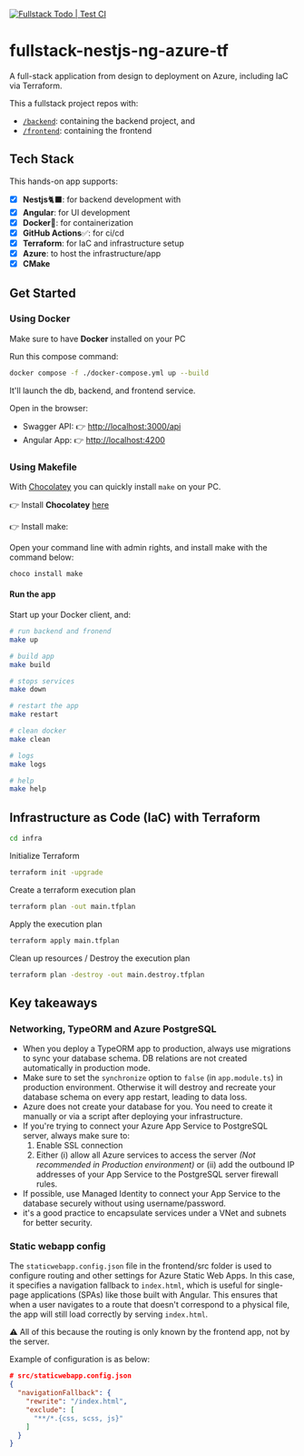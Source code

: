 [![Fullstack Todo | Test CI](https://github.com/Brandel-T/fullstack-nestjs-ng-azure-tf/actions/workflows/ci.yml/badge.svg?branch=main)](https://github.com/Brandel-T/fullstack-nestjs-ng-azure-tf/actions/workflows/ci.yml)

# fullstack-nestjs-ng-azure-tf

A full-stack application from design to deployment on Azure, including IaC via Terraform.

This a fullstack project repos with:

- [`/backend`](/backend/): containing the backend project, and
- [`/frontend`](/frontend/): containing the frontend

## Tech Stack

This hands-on app supports:

- [x] **Nestjs**🐈‍⬛: for backend development with
- [x] **Angular**: for UI development
- [x] **Docker**🐬: for containerization
- [x] **GitHub Actions**✅: for ci/cd
- [x] **Terraform**: for IaC and infrastructure setup
- [x] **Azure**: to host the infrastructure/app
- [x] **CMake**

## Get Started

### Using Docker

Make sure to have **Docker** installed on your PC

Run this compose command:

```sh
docker compose -f ./docker-compose.yml up --build
```

It'll launch the db, backend, and frontend service.

Open in the browser:

- Swagger API: 👉 <http://localhost:3000/api>
- Angular App: 👉 <http://localhost:4200>

### Using Makefile

With [Chocolatey]( https://chocolatey.org/) you can quickly install `make` on your PC.

👉 Install **Chocolatey** [here]( https://chocolatey.org/install)

👉 Install make:

Open your command line with admin rights, and install make with the command below:

```sh
choco install make
```

#### Run the app

Start up your Docker client, and:

```sh
# run backend and fronend
make up

# build app
make build

# stops services
make down

# restart the app
make restart

# clean docker
make clean

# logs
make logs

# help
make help
```

## Infrastructure as Code (IaC) with Terraform

```sh
cd infra
```

Initialize Terraform

```sh
terraform init -upgrade
```

Create a terraform execution plan

```sh
terraform plan -out main.tfplan
```

Apply the execution plan

```sh
terraform apply main.tfplan
```

Clean up resources / Destroy the execution plan

```sh
terraform plan -destroy -out main.destroy.tfplan
```

## Key takeaways

### Networking, TypeORM and Azure PostgreSQL

- When you deploy a TypeORM app to production, always use migrations to sync your database schema. DB relations are not created automatically in production mode.
- Make sure to set the `synchronize` option to `false` (in `app.module.ts`) in production environment. Otherwise it will destroy and recreate your database schema on every app restart, leading to data loss.
- Azure does not create your database for you. You need to create it manually or via a script after deploying your infrastructure.
- If you're trying to connect your Azure App Service to PostgreSQL server, always make sure to:
  1. Enable SSL connection
  2. Either (i) allow all Azure services to access the server *(Not recommended in Production environment)* or (ii) add the outbound IP addresses of your App Service to the PostgreSQL server firewall rules.
- If possible, use Managed Identity to connect your App Service to the database securely without using username/password.
- it's a good practice to encapsulate services under a VNet and subnets for better security.

### Static webapp config

The `staticwebapp.config.json` file in the frontend/src folder is used to configure routing and other settings for Azure Static Web Apps. In this case, it specifies a navigation fallback to `index.html`, which is useful for single-page applications (SPAs) like those built with Angular. This ensures that when a user navigates to a route that doesn't correspond to a physical file, the app will still load correctly by serving `index.html`.

⚠️ All of this because the routing is only known by the frontend app, not by the server.

Example of configuration is as below:

```json
# src/staticwebapp.config.json
{
  "navigationFallback": {
    "rewrite": "/index.html",
    "exclude": [
      "**/*.{css, scss, js}"
    ]
  }
}
```
